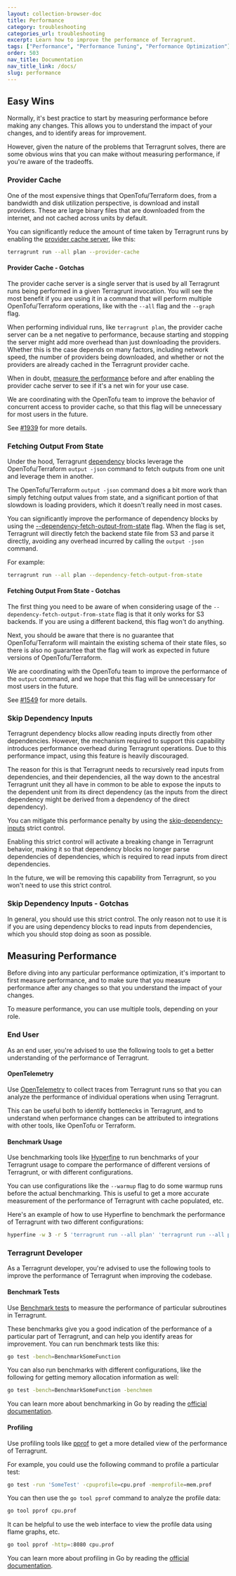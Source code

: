 ```yaml
---
layout: collection-browser-doc
title: Performance
category: troubleshooting
categories_url: troubleshooting
excerpt: Learn how to improve the performance of Terragrunt.
tags: ["Performance", "Performance Tuning", "Performance Optimization"]
order: 503
nav_title: Documentation
nav_title_link: /docs/
slug: performance
---
```


## Easy Wins

Normally, it's best practice to start by measuring performance before making any changes. This allows you to understand the impact of your changes, and to identify areas for improvement.

However, given the nature of the problems that Terragrunt solves, there are some obvious wins that you can make without measuring performance, if you're aware of the tradeoffs.

### Provider Cache

One of the most expensive things that OpenTofu/Terraform does, from a bandwidth and disk utilization perspective, is download and install providers. These are large binary files that are downloaded from the internet, and not cached across units by default.

You can significantly reduce the amount of time taken by Terragrunt runs by enabling the [provider cache server](/docs/features/provider-cache-server/), like this:

```bash
terragrunt run --all plan --provider-cache
```

#### Provider Cache - Gotchas

The provider cache server is a single server that is used by all Terragrunt runs being performed in a given Terragrunt invocation. You will see the most benefit if you are using it in a command that will perform multiple OpenTofu/Terraform operations, like with the `--all` flag and the `--graph` flag.

When performing individual runs, like `terragrunt plan`, the provider cache server can be a net negative to performance, because starting and stopping the server might add more overhead than just downloading the providers. Whether this is the case depends on many factors, including network speed, the number of providers being downloaded, and whether or not the providers are already cached in the Terragrunt provider cache.

When in doubt, [measure the performance](#measuring-performance) before and after enabling the provider cache server to see if it's a net win for your use case.

We are coordinating with the OpenTofu team to improve the behavior of concurrent access to provider cache, so that this flag will be unnecessary for most users in the future.

See [#1939](https://github.com/opentofu/opentofu/issues/1483) for more details.

### Fetching Output From State

Under the hood, Terragrunt [dependency](/docs/reference/config-blocks-and-attributes/#dependency) blocks leverage the OpenTofu/Terraform `output -json` command to fetch outputs from one unit and leverage them in another.

The OpenTofu/Terraform `output -json` command does a bit more work than simply fetching output values from state, and a significant portion of that slowdown is loading providers, which it doesn't really need in most cases.

You can significantly improve the performance of dependency blocks by using the [--dependency-fetch-output-from-state](/docs/reference/cli-options/#dependency-fetch-output-from-state) flag. When the flag is set, Terragrunt will directly fetch the backend state file from S3 and parse it directly, avoiding any overhead incurred by calling the `output -json` command.

For example:

```bash
terragrunt run --all plan --dependency-fetch-output-from-state
```

#### Fetching Output From State - Gotchas

The first thing you need to be aware of when considering usage of the `--dependency-fetch-output-from-state` flag is that it only works for S3 backends. If you are using a different backend, this flag won't do anything.

Next, you should be aware that there is no guarantee that OpenTofu/Terraform will maintain the existing schema of their state files, so there is also no guarantee that the flag will work as expected in future versions of OpenTofu/Terraform.

We are coordinating with the OpenTofu team to improve the performance of the `output` command, and we hope that this flag will be unnecessary for most users in the future.

See [#1549](https://github.com/opentofu/opentofu/issues/1549) for more details.

### Skip Dependency Inputs

Terragrunt dependency blocks allow reading inputs directly from other dependencies. However, the mechanism required to support this capability introduces performance overhead during Terragrunt operations. Due to this performance impact, using this feature is heavily discouraged.

The reason for this is that Terragrunt needs to recursively read inputs from dependencies, and their dependencies, all the way down to the ancestral Terragrunt unit they all have in common to be able to expose the inputs to the dependent unit from its direct dependency (as the inputs from the direct dependency might be derived from a dependency of the direct dependency).

You can mitigate this performance penalty by using the [skip-dependency-inputs](/docs/reference/strict-mode/#skip-dependency-inputs) strict control.

Enabling this strict control will activate a breaking change in Terragrunt behavior, making it so that dependency blocks no longer parse dependencies of dependencies, which is required to read inputs from direct dependencies.

In the future, we will be removing this capability from Terragrunt, so you won't need to use this strict control.

### Skip Dependency Inputs - Gotchas

In general, you should use this strict control. The only reason not to use it is if you are using dependency blocks to read inputs from dependencies, which you should stop doing as soon as possible.

## Measuring Performance

Before diving into any particular performance optimization, it's important to first measure performance, and to make sure that you measure performance after any changes so that you understand the impact of your changes.

To measure performance, you can use multiple tools, depending on your role.

### End User

As an end user, you're advised to use the following tools to get a better understanding of the performance of Terragrunt.

#### OpenTelemetry

Use [OpenTelemetry](/docs/troubleshooting/open-telemetry) to collect traces from Terragrunt runs so that you can analyze the performance of individual operations when using Terragrunt.

This can be useful both to identify bottlenecks in Terragrunt, and to understand when performance changes can be attributed to integrations with other tools, like OpenTofu or Terraform.

#### Benchmark Usage

Use benchmarking tools like [Hyperfine](https://github.com/sharkdp/hyperfine) to run benchmarks of your Terragrunt usage to compare the performance of different versions of Terragrunt, or with different configurations.

You can use configurations like the `--warmup` flag to do some warmup runs before the actual benchmarking. This is useful to get a more accurate measurement of the performance of Terragrunt with cache populated, etc.

Here's an example of how to use Hyperfine to benchmark the performance of Terragrunt with two different configurations:

```bash
hyperfine -w 3 -r 5 'terragrunt run --all plan' 'terragrunt run --all plan --dependency-fetch-output-from-state'
```

### Terragrunt Developer

As a Terragrunt developer, you're advised to use the following tools to improve the performance of Terragrunt when improving the codebase.

#### Benchmark Tests

Use [Benchmark tests](/docs/community/contributing/#benchmark-tests) to measure the performance of particular subroutines in Terragrunt.

These benchmarks give you a good indication of the performance of a particular part of Terragrunt, and can help you identify areas for improvement. You can run benchmark tests like this:

```bash
go test -bench=BenchmarkSomeFunction
```

You can also run benchmarks with different configurations, like the following for getting memory allocation information as well:

```bash
go test -bench=BenchmarkSomeFunction -benchmem
```

You can learn more about benchmarking in Go by reading the [official documentation](https://pkg.go.dev/testing#hdr-Benchmarks).

#### Profiling

Use profiling tools like [pprof](https://github.com/google/pprof) to get a more detailed view of the performance of Terragrunt.

For example, you could use the following command to profile a particular test:

```bash
go test -run 'SomeTest' -cpuprofile=cpu.prof -memprofile=mem.prof
```

You can then use the `go tool pprof` command to analyze the profile data:

```bash
go tool pprof cpu.prof
```

It can be helpful to use the web interface to view the profile data using flame graphs, etc.

```bash
go tool pprof -http=:8080 cpu.prof
```

You can learn more about profiling in Go by reading the [official documentation](https://pkg.go.dev/cmd/pprof).
